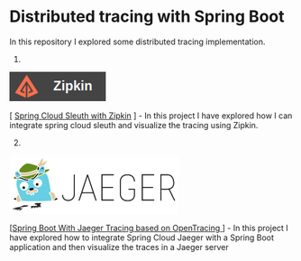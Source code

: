 # Distributed tracing with Spring Boot

In this repository I explored some distributed tracing implementation.

1. 
![Zipkin](readme-images/zipkin.png)

[ [Spring Cloud Sleuth with Zipkin](distributed-tracing-spring-cloud-sleuth-zipkin) ] - In this project I have explored how I can integrate spring cloud sleuth and visualize the tracing using Zipkin.

2. 
![Jaeger Image](readme-images/jaeger.png)

[[Spring Boot With Jaeger Tracing based on OpenTracing ](distributed-tracing-spring-cloud-jaeger)] - In this project I have explored how to integrate Spring Cloud Jaeger with a Spring Boot application and then visualize the traces in a Jaeger server